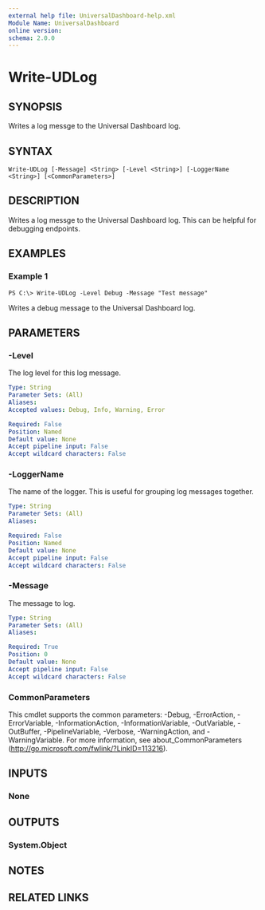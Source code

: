 ```yaml
---
external help file: UniversalDashboard-help.xml
Module Name: UniversalDashboard
online version:
schema: 2.0.0
---
```


# Write-UDLog

## SYNOPSIS
Writes a log messge to the Universal Dashboard log.

## SYNTAX

```
Write-UDLog [-Message] <String> [-Level <String>] [-LoggerName <String>] [<CommonParameters>]
```

## DESCRIPTION
Writes a log messge to the Universal Dashboard log. This can be helpful for debugging endpoints. 

## EXAMPLES

### Example 1
```
PS C:\> Write-UDLog -Level Debug -Message "Test message"
```

Writes a debug message to the Universal Dashboard log.

## PARAMETERS

### -Level
The log level for this log message.

```yaml
Type: String
Parameter Sets: (All)
Aliases:
Accepted values: Debug, Info, Warning, Error

Required: False
Position: Named
Default value: None
Accept pipeline input: False
Accept wildcard characters: False
```

### -LoggerName
The name of the logger. This is useful for grouping log messages together.

```yaml
Type: String
Parameter Sets: (All)
Aliases:

Required: False
Position: Named
Default value: None
Accept pipeline input: False
Accept wildcard characters: False
```

### -Message
The message to log.

```yaml
Type: String
Parameter Sets: (All)
Aliases:

Required: True
Position: 0
Default value: None
Accept pipeline input: False
Accept wildcard characters: False
```

### CommonParameters
This cmdlet supports the common parameters: -Debug, -ErrorAction, -ErrorVariable, -InformationAction, -InformationVariable, -OutVariable, -OutBuffer, -PipelineVariable, -Verbose, -WarningAction, and -WarningVariable. For more information, see about_CommonParameters (http://go.microsoft.com/fwlink/?LinkID=113216).

## INPUTS

### None

## OUTPUTS

### System.Object

## NOTES

## RELATED LINKS
